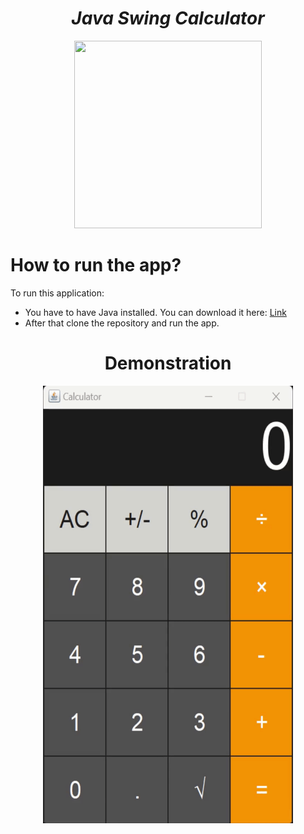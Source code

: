   <h1 align="center"><strong><em>Java Swing Calculator</strong></em></h1>
<p align="center"><img src="https://img.icons8.com/color/512/apple-calculator.png" height=300 width=300></p>
  
# How to run the app?

<p>To run this application: </p> 

* You have to have Java installed. You can download it here: <a href="https://www.java.com/en/">Link</a>
* After that clone the repository and run the app.

<h1 align="center"><strong>Demonstration</strong></h1>
<p align="center"><img src="demo/record_2025-06-29_22-42-53-ezgif.com-video-to-gif-converter.gif" height=700 width=400></p>

